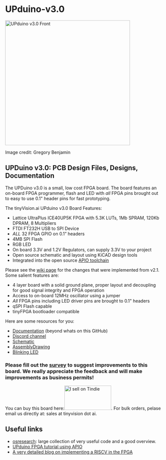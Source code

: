 # UPduino-v3.0

<img src="./assets/UPduino_v3.0_front.png" alt="UPduino v3.0 Front" width="400"/>

Image credit: Gregory Benjamin

## UPDuino v3.0: PCB Design Files, Designs, Documentation

The UPDuino v3.0 is a small, low cost FPGA board. The board features an on-board FPGA programmer, flash and LED with _all_ FPGA pins brought out to easy to use 0.1" header pins for fast prototyping.

The tinyVision.ai UPduino v3.0 Board Features:

* Lattice UltraPlus ICE40UP5K FPGA with 5.3K LUTs, 1Mb SPRAM, 120Kb DPRAM, 8 Multipliers
* FTDI FT232H USB to SPI Device
* _ALL_ 32 FPGA GPIO on 0.1” headers
* 4MB SPI Flash
* RGB LED
* On board 3.3V and 1.2V Regulators, can supply 3.3V to your project
* Open source schematic and layout using KiCAD design tools
* Integrated into the open source [APIO toolchain](https://github.com/FPGAwars/apio)


Please see the [wiki page](https://github.com/tinyvision-ai-inc/UPduino-v3.0/wiki) for the changes that were implemented from v2.1. Some salient features are:
* 4 layer board with a solid ground plane, proper layout and decoupling for good signal integrity and FPGA operation
* Access to on-board 12MHz oscillator using a jumper
* _All_ FPGA pins including LED driver pins are brought to 0.1" headers
* qSPI Flash capable
* tinyFPGA bootloader compatible

Here are some resources for you:
* [Documentation](http://upduino.readthedocs.io/) (beyond whats on this GitHub)
* [Discord channel](https://discord.gg/3qbXujE)
* [Schematic](./Board/v3.0/UPduino_v3.0.pdf)
* [AssemblyDrawing](./Board/v3.0/UPduino_v3.0Assembly.html)
* [Blinking LED](./RTL/blink_led)

### Please fill out the [survey](https://www.surveymonkey.com/r/HH536D8) to suggest improvements to this board. We really appreciate the feedback and will make improvements as business permits!

You can buy this board here:<a href="https://www.tindie.com/stores/tinyvision_ai/?ref=offsite_badges&utm_source=sellers_vr2045&utm_medium=badges&utm_campaign=badge_medium"><img src="https://d2ss6ovg47m0r5.cloudfront.net/badges/tindie-mediums.png" alt="I sell on Tindie" width="150" height="78"></a>. For bulk orders, pelase email us directly at: sales at tinyvision dot ai.

## Useful links
* [osresearch](https://github.com/osresearch/up5k): large collection of very useful code and a good overview.
* [UPduino FPGA tutorial using APIO](https://blog.idorobots.org/entries/upduino-fpga-tutorial.html)
* [A very detailed blog on implementing a RISCV in the FPGA](https://pingu98.wordpress.com/2019/04/08/)
